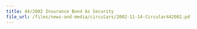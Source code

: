 ```yaml
---
title: 44/2002 Insurance Bond As Security
file_url: /files/news-and-media/circulars/2002-11-14-Circular442002.pdf
---
```

